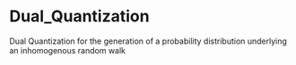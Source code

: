 # Dual_Quantization
Dual Quantization for the generation of a probability distribution underlying an inhomogenous random walk 
